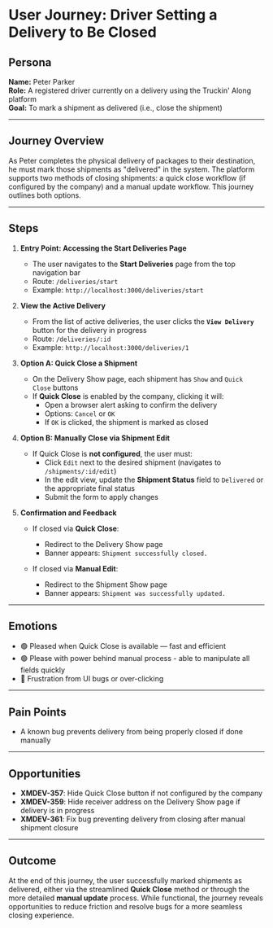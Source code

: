 # User Journey: Driver Setting a Delivery to Be Closed

## Persona

**Name:** Peter Parker  
**Role:** A registered driver currently on a delivery using the Truckin' Along platform  
**Goal:** To mark a shipment as delivered (i.e., close the shipment)

---

## Journey Overview

As Peter completes the physical delivery of packages to their destination, he must mark those shipments as "delivered" in the system. The platform supports two methods of closing shipments: a quick close workflow (if configured by the company) and a manual update workflow. This journey outlines both options.

---

## Steps

1. **Entry Point: Accessing the Start Deliveries Page**

   - The user navigates to the **Start Deliveries** page from the top navigation bar
   - Route: `/deliveries/start`
   - Example: `http://localhost:3000/deliveries/start`

2. **View the Active Delivery**

   - From the list of active deliveries, the user clicks the **`View Delivery`** button for the delivery in progress
   - Route: `/deliveries/:id`
   - Example: `http://localhost:3000/deliveries/1`

3. **Option A: Quick Close a Shipment**

   - On the Delivery Show page, each shipment has `Show` and `Quick Close` buttons
   - If **Quick Close** is enabled by the company, clicking it will:
     - Open a browser alert asking to confirm the delivery
     - Options: `Cancel` or `OK`
     - If `OK` is clicked, the shipment is marked as closed

4. **Option B: Manually Close via Shipment Edit**

   - If Quick Close is **not configured**, the user must:
     - Click `Edit` next to the desired shipment (navigates to `/shipments/:id/edit`)
     - In the edit view, update the **Shipment Status** field to `Delivered` or the appropriate final status
     - Submit the form to apply changes

5. **Confirmation and Feedback**

   - If closed via **Quick Close**:

     - Redirect to the Delivery Show page
     - Banner appears: `Shipment successfully closed.`

   - If closed via **Manual Edit**:
     - Redirect to the Shipment Show page
     - Banner appears: `Shipment was successfully updated.`

---

## Emotions

- 🟢 Pleased when Quick Close is available — fast and efficient
- 🟢 Please with power behind manual process - able to manipulate all fields quickly
- 🔴 Frustration from UI bugs or over-clicking

---

## Pain Points

- A known bug prevents delivery from being properly closed if done manually

---

## Opportunities

- **XMDEV-357**: Hide Quick Close button if not configured by the company
- **XMDEV-359**: Hide receiver address on the Delivery Show page if delivery is in progress
- **XMDEV-361**: Fix bug preventing delivery from closing after manual shipment closure

---

## Outcome

At the end of this journey, the user successfully marked shipments as delivered, either via the streamlined **Quick Close** method or through the more detailed **manual update** process. While functional, the journey reveals opportunities to reduce friction and resolve bugs for a more seamless closing experience.
